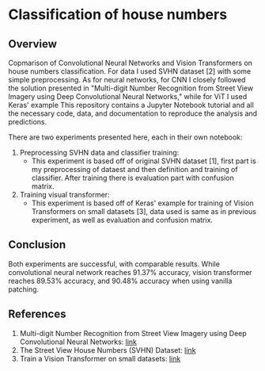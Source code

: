 # Classification of house numbers

## Overview

Copmarison of Convolutional Neural Networks and Vision Transformers on house numbers classification. For data I used SVHN dataset [2] with some simple preprocessing. As for neural networks, for CNN I closely followed the solution presented in "Multi-digit Number Recognition from Street View Imagery using Deep Convolutional Neural Networks," while for ViT I used Keras' example
This repository contains a Jupyter Notebook tutorial and all the necessary code, data, and documentation to reproduce the analysis and predictions.

There are two experiments presented here, each in their own notebook:

1) Preprocessing SVHN data and classifier training:
   - This experiment is based off of original SVHN dataset [1], first part is my preprocessing of dataest and then definition and training of classifier. After training there is evaluation part with confusion matrix.
2) Training visual transformer:
   - This experiment is based off of Keras' example for training of Vision Transformers on small datasets [3], data used is same as in previous experiment, as well as evaluation and confusion matrix.
  
## Conclusion

Both experiments are successful, with comparable results. While convolutional neural network reaches 91.37% accuracy, vision transformer reaches 89.53% accuracy, and 90.48% accuracy when using vanilla patching.

## References
1. Multi-digit Number Recognition from Street View Imagery using Deep Convolutional Neural Networks: [link](https://arxiv.org/abs/1312.6082)
2. The Street View House Numbers (SVHN) Dataset: [link](http://ufldl.stanford.edu/housenumbers/)
3. Train a Vision Transformer on small datasets: [link](https://keras.io/examples/vision/vit_small_ds/)
